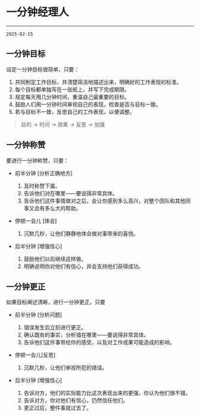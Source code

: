 # 一分钟经理人

---

`2025-02-15`

## 一分钟目标

设定一分钟目标很简单，只要：

1. 共同制定工作目标，并清楚简洁地描述出来，明确好的工作表现的标准。
2. 每个目标都单独写在一张纸上，并写下完成期限。
3. 规定每天用几分钟时间，重温自己最重要的目标。
4. 鼓励人们用一分钟时间审视自己的表现，检查是否与目标一致。
5. 若与目标不一致，反思自己的工作表现，以便调整。

> 目的 -> 时间 -> 效果 -> 反思 -> 加强

## 一分钟称赞

要进行一分钟称赞，只要：

- 前半分钟 [分析正确地方]
    1. 及时称赞下属。
    2. 告诉他们对在哪里——要说得非常具体。
    3. 告诉他们这件事情做对之后，会让你感到多么高兴，对整个团队和其他同事又会有多么大的帮助。

- 停顿一会儿 [体会]
    1. 沉默几秒，让他们静静地体会做对事带来的喜悦。

- 后半分钟 [增强信心]
    1. 鼓励他们以后继续这样做。
    2. 明确说明你对他们有信心，并会支持他们获得成功。

## 一分钟更正

如果目标阐述清晰，进行一分钟更正，只要

- 前半分钟 [分析问题]
    1. 错误发生后立刻进行更正。
    2. 确认既有的事实，分析错在哪里——要说得非常具体。
    3. 告诉他们这件事带给你的感受，以及对工作成果可能造成的影响。

- 停顿一会儿[反思]
    1. 沉默几秒，让他们审视所犯的错误。

- 后半分钟 [增强信心]
    1. 告诉对方，他们的实际能力比这次表现出来的更强，你认为他们很不错。
    2. 告诉对方，你对他们有信心，仍然信任他们。
    3. 更正过后，整件事就过去了。